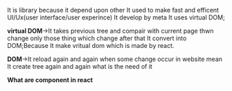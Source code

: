 It is library because it depend upon other
It used to make fast and efficent UI/Ux(user interface/user experince)
It develop by meta
It uses virtual DOM;

**virtual DOM**->It takes previous tree and compair with current page thwn change only those thing which change
after that It convert into DOM;Because It make vritual dom which is made by react.

**DOM**->It reload again and again when some change occur in website mean It create tree again and again
what is the need of it

**What are component in react**
